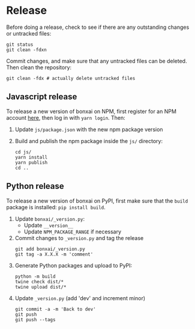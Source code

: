 # Release

Before doing a release, check to see if there are any outstanding changes or untracked files:

```
git status
git clean -fdxn
```

Commit changes, and make sure that any untracked files can be deleted. Then clean the repository:

```
git clean -fdx # actually delete untracked files
```

## Javascript release

To release a new version of bonxai on NPM, first register for an NPM account [here](https://www.npmjs.com/), then log in with `yarn login`. Then:

1. Update `js/package.json` with the new npm package version
2. Build and publish the npm package inside the `js/` directory:

   ```
   cd js/
   yarn install
   yarn publish
   cd ..
   ```

## Python release

To release a new version of bonxai on PyPI, first make sure that the `build` package is installed: `pip install build`.

1. Update `bonxai/_version.py`:
   - Update `__version__`
   - Update `NPM_PACKAGE_RANGE` if necessary
2. Commit changes to `_version.py` and tag the release
   ```
   git add bonxai/_version.py
   git tag -a X.X.X -m 'comment'
   ```
3. Generate Python packages and upload to PyPI:
   ```
   python -m build
   twine check dist/*
   twine upload dist/*
   ```
4. Update `_version.py` (add 'dev' and increment minor)
   ```
   git commit -a -m 'Back to dev'
   git push
   git push --tags
   ```
